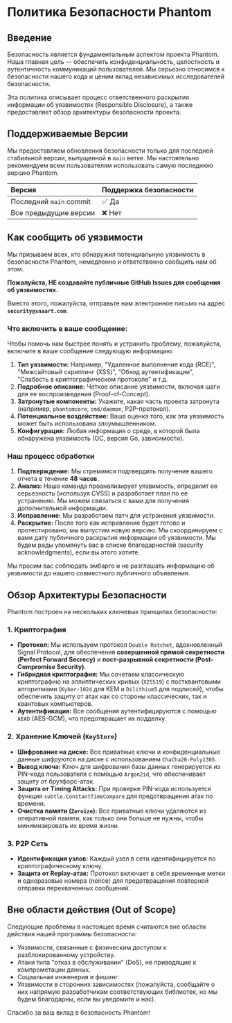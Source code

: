 # Политика Безопасности Phantom

## Введение

Безопасность является фундаментальным аспектом проекта Phantom. Наша главная цель — обеспечить конфиденциальность, целостность и аутентичность коммуникаций пользователей. Мы серьезно относимся к безопасности нашего кода и ценим вклад независимых исследователей безопасности.

Эта политика описывает процесс ответственного раскрытия информации об уязвимостях (Responsible Disclosure), а также предоставляет обзор архитектуры безопасности проекта.

## Поддерживаемые Версии

Мы предоставляем обновления безопасности только для последней стабильной версии, выпущенной в `main` ветке. Мы настоятельно рекомендуем всем пользователям использовать самую последнюю версию Phantom.

| Версия | Поддержка безопасности |
| :--- | :--- |
| Последний `main` commit | :white_check_mark: Да |
| Все предыдущие версии | :x: Нет |

## Как сообщить об уязвимости

Мы призываем всех, кто обнаружил потенциальную уязвимость в безопасности Phantom, немедленно и ответственно сообщить нам об этом.

**Пожалуйста, НЕ создавайте публичные GitHub Issues для сообщения об уязвимостях.**

Вместо этого, пожалуйста, отправьте нам электронное письмо на адрес **`security@snaart.com`**.

### Что включить в ваше сообщение:

Чтобы помочь нам быстрее понять и устранить проблему, пожалуйста, включите в ваше сообщение следующую информацию:

1.  **Тип уязвимости:** Например, "Удаленное выполнение кода (RCE)", "Межсайтовый скриптинг (XSS)", "Обход аутентификации", "Слабость в криптографическом протоколе" и т.д.
2.  **Подробное описание:** Четкое описание уязвимости, включая шаги для ее воспроизведения (Proof-of-Concept).
3.  **Затронутые компоненты:** Укажите, какая часть проекта затронута (например, `phantomcore`, `cmd/daemon`, P2P-протокол).
4.  **Потенциальное воздействие:** Ваша оценка того, как эта уязвимость может быть использована злоумышленником.
5.  **Конфигурация:** Любая информация о среде, в которой была обнаружена уязвимость (ОС, версия Go, зависимости).

### Наш процесс обработки

1.  **Подтверждение:** Мы стремимся подтвердить получение вашего отчета в течение **48 часов**.
2.  **Анализ:** Наша команда проанализирует уязвимость, определит ее серьезность (используя CVSS) и разработает план по ее устранению. Мы можем связаться с вами для получения дополнительной информации.
3.  **Исправление:** Мы разработаем патч для устранения уязвимости.
4.  **Раскрытие:** После того как исправление будет готово и протестировано, мы выпустим новую версию. Мы скоординируем с вами дату публичного раскрытия информации об уязвимости. Мы будем рады упомянуть вас в списке благодарностей (security acknowledgments), если вы этого хотите.

Мы просим вас соблюдать эмбарго и не разглашать информацию об уязвимости до нашего совместного публичного объявления.

## Обзор Архитектуры Безопасности

Phantom построен на нескольких ключевых принципах безопасности:

### 1. Криптография

-   **Протокол:** Мы используем протокол `Double Ratchet`, вдохновленный Signal Protocol, для обеспечения **совершенной прямой секретности (Perfect Forward Secrecy)** и **пост-разрывной секретности (Post-Compromise Security)**.
-   **Гибридная криптография:** Мы сочетаем классическую криптографию на эллиптических кривых (`X25519`) с постквантовыми алгоритмами (`Kyber-1024` для KEM и `Dilithium5` для подписей), чтобы обеспечить защиту от атак как со стороны классических, так и квантовых компьютеров.
-   **Аутентификация:** Все сообщения аутентифицируются с помощью `AEAD` (AES-GCM), что предотвращает их подделку.

### 2. Хранение Ключей (`KeyStore`)

-   **Шифрование на диске:** Все приватные ключи и конфиденциальные данные шифруются на диске с использованием `ChaCha20-Poly1305`.
-   **Вывод ключа:** Ключ для шифрования базы данных генерируется из PIN-кода пользователя с помощью `Argon2id`, что обеспечивает защиту от брутфорс-атак.
-   **Защита от Timing Attacks:** При проверке PIN-кода используется функция `subtle.ConstantTimeCompare` для предотвращения атак по времени.
-   **Очистка памяти (`Zeroize`):** Все приватные ключи удаляются из оперативной памяти, как только они больше не нужны, чтобы минимизировать их время жизни.

### 3. P2P Сеть

-   **Идентификация узлов:** Каждый узел в сети идентифицируется по криптографическому ключу.
-   **Защита от Replay-атак:** Протокол включает в себя временные метки и одноразовые номера (nonce) для предотвращения повторной отправки перехваченных сообщений.

## Вне области действия (Out of Scope)

Следующие проблемы в настоящее время считаются вне области действия нашей программы безопасности:

-   Уязвимости, связанные с физическим доступом к разблокированному устройству.
-   Атаки типа "отказ в обслуживании" (DoS), не приводящие к компрометации данных.
-   Социальная инженерия и фишинг.
-   Уязвимости в сторонних зависимостях (пожалуйста, сообщайте о них напрямую разработчикам соответствующих библиотек, но мы будем благодарны, если вы уведомите и нас).

Спасибо за ваш вклад в безопасность Phantom!
